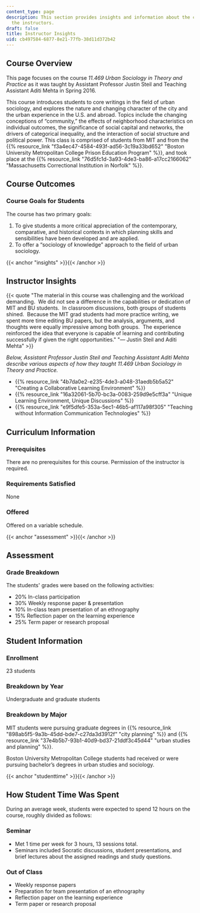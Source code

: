```yaml
---
content_type: page
description: This section provides insights and information about the course from
  the instructors.
draft: false
title: Instructor Insights
uid: cb497584-6877-8e21-77fb-38d11d372b42
---
```

## Course Overview

This page focuses on the course *11.469 Urban Sociology in Theory and Practice* as it was taught by Assistant Professor Justin Steil and Teaching Assistant Aditi Mehta in Spring 2016.

This course introduces students to core writings in the field of urban sociology, and explores the nature and changing character of the city and the urban experience in the U.S. and abroad. Topics include the changing conceptions of “community,” the effects of neighborhood characteristics on individual outcomes, the significance of social capital and networks, the drivers of categorical inequality, and the interaction of social structure and political power. This class is comprised of students from MIT and from the {{% resource_link "f3a4ec47-4584-493f-ad56-3c19a33bd652" "Boston University Metropolitan College Prison Education Program" %}}, and took place at the {{% resource_link "76d5fc1d-3a93-4de3-ba86-a17cc2166062" "Massachusetts Correctional Institution in Norfolk" %}}.

## Course Outcomes

### Course Goals for Students

The course has two primary goals:

1. To give students a more critical appreciation of the contemporary, comparative, and historical contexts in which planning skills and sensibilities have been developed and are applied.
2. To offer a “sociology of knowledge” approach to the field of urban sociology.

{{< anchor "insights" >}}{{< /anchor >}}

## Instructor Insights

{{< quote "The material in this course was challenging and the workload demanding.&nbsp; We did not see a difference in the capabilities or dedication of MIT and BU students.&nbsp; In classroom discussions, both groups of students shined.&nbsp; Because the MIT grad students had more practice writing, we spent more time editing BU papers, but the analysis, arguments, and thoughts were equally impressive among both groups.&nbsp; The experience reinforced the idea that everyone is capable of learning and contributing successfully if given the right opportunities." "— Justin Steil and Aditi Mehta" >}}

*Below, Assistant Professor Justin Steil and Teaching Assistant Aditi Mehta describe various aspects of how they taught 11.469 Urban Sociology in Theory and Practice.*

- {{% resource_link "4b7da0e2-e235-4de3-a048-31aedb5b5a52" "Creating a Collaborative Learning Environment" %}}
- {{% resource_link "16a32061-5b70-bc3a-0083-259d9e5cff3a" "Unique Learning Environment, Unique Discussions" %}}
- {{% resource_link "e9f5dfe5-353a-5ec1-46b5-af117a98f305" "Teaching without Information Communication Technologies" %}}

## Curriculum Information

### Prerequisites

There are no prerequisites for this course. Permission of the instructor is required.

### Requirements Satisfied

None

### Offered

Offered on a variable schedule.

{{< anchor "assessment" >}}{{< /anchor >}}

## Assessment

### Grade Breakdown

The students' grades were based on the following activities:

- 20% In-class participation
- 30% Weekly response paper & presentation
- 10% In-class team presentation of an ethnography
- 15% Reflection paper on the learning experience
- 25% Term paper or research proposal

## Student Information

### Enrollment

23 students

### Breakdown by Year

Undergraduate and graduate students

### Breakdown by Major

MIT students were pursuing graduate degrees in {{% resource_link "898ab5f5-9a3b-45dd-bde7-c27da3d3912f" "city planning" %}} and {{% resource_link "37e4b5b7-93b1-40d9-bd37-21ddf3c45d44" "urban studies and planning" %}}.

Boston University Metropolitan College students had received or were pursuing bachelor’s degrees in urban studies and sociology.

{{< anchor "studenttime" >}}{{< /anchor >}}

## How Student Time Was Spent

During an average week, students were expected to spend 12 hours on the course, roughly divided as follows:

### Seminar

- Met 1 time per week for 3 hours, 13 sessions total.
- Seminars included Socratic discussions, student presentations, and brief lectures about the assigned readings and study questions.

### Out of Class

- Weekly response papers
- Preparation for team presentation of an ethnography
- Reflection paper on the learning experience
- Term paper or research proposal